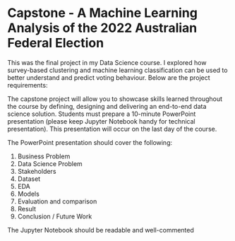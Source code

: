 # Capstone - A Machine Learning Analysis of the 2022 Australian Federal Election

This was the final project in my Data Science course. I explored how survey-based clustering and machine learning classification can be used to better understand and predict voting behaviour. Below are the project requirements:

The capstone project will allow you to showcase skills learned throughout the course by defining, designing and delivering an end-to-end data science solution.
Students must prepare a 10-minute PowerPoint presentation (please keep Jupyter Notebook handy for technical presentation). This presentation will occur on the last day of the course.

The PowerPoint presentation should cover the following:
1. Business Problem
2. Data Science Problem
3. Stakeholders
4. Dataset
5. EDA
6. Models
7. Evaluation and comparison
8. Result
9. Conclusion / Future Work

The Jupyter Notebook should be readable and well-commented

